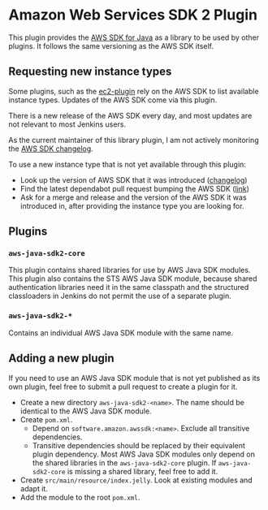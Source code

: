# Amazon Web Services SDK 2 Plugin

This plugin provides the [AWS SDK for Java](https://aws.amazon.com/sdk-for-java/) as a library to be used by other plugins. It follows the same versioning as the AWS SDK itself.

## Requesting new instance types

Some plugins, such as the [ec2-plugin](https://github.com/jenkinsci/ec2-plugin/) rely on the AWS SDK to list available instance types. Updates of the AWS SDK come via this plugin.

There is a new release of the AWS SDK every day, and most updates are not relevant to most Jenkins users.

As the current maintainer of this library plugin, I am not actively monitoring the [AWS SDK changelog](https://github.com/aws/aws-sdk-java/blob/master/CHANGELOG.md/).

To use a new instance type that is not yet available through this plugin:

* Look up the version of AWS SDK that it was introduced ([changelog](https://github.com/aws/aws-sdk-java/blob/master/CHANGELOG.md/))
* Find the latest dependabot pull request bumping the AWS SDK ([link](https://github.com/jenkinsci/aws-java-sdk-plugin/pulls?q=is:pr+is:open+sort:updated-desc+revision/))
* Ask for a merge and release and the version of the AWS SDK it was introduced in, after providing the instance type you are looking for.

## Plugins

### `aws-java-sdk2-core`

This plugin contains shared libraries for use by AWS Java SDK modules.
This plugin also contains the STS AWS Java SDK module, because shared authentication libraries need it in the same classpath and the structured classloaders in Jenkins do not permit the use of a separate plugin.

### `aws-java-sdk2-*`

Contains an individual AWS Java SDK module with the same name.

## Adding a new plugin

If you need to use an AWS Java SDK module that is not yet published as its own plugin, feel free to submit a pull request to create a plugin for it.

* Create a new directory `aws-java-sdk2-<name>`. The name should be identical to the AWS Java SDK module.
* Create `pom.xml`.
  * Depend on `software.amazon.awssdk:<name>`. Exclude all transitive dependencies.
  * Transitive dependencies should be replaced by their equivalent plugin dependency. Most AWS Java SDK modules only depend on the shared libraries in the `aws-java-sdk2-core` plugin. If `aws-java-sdk2-core` is missing a shared library, feel free to add it.
* Create `src/main/resource/index.jelly`. Look at existing modules and adapt it.
* Add the module to the root `pom.xml`.
